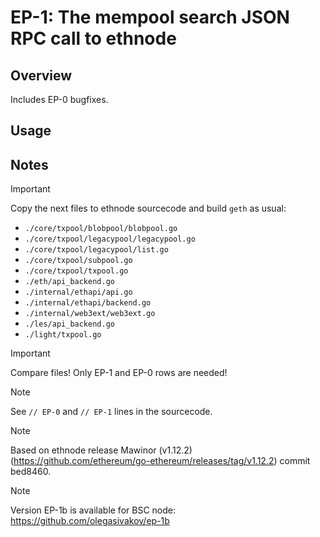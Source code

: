 # EP-1: The mempool search JSON RPC call to ethnode

## Overview
Includes EP-0 bugfixes.

## Usage

## Notes

> [!IMPORTANT]
> Copy the next files to ethnode sourcecode and build ```geth``` as usual:
> - ```./core/txpool/blobpool/blobpool.go```
> - ```./core/txpool/legacypool/legacypool.go```
> - ```./core/txpool/legacypool/list.go```
> - ```./core/txpool/subpool.go```
> - ```./core/txpool/txpool.go```
> - ```./eth/api_backend.go```
> - ```./internal/ethapi/api.go```
> - ```./internal/ethapi/backend.go```
> - ```./internal/web3ext/web3ext.go```
> - ```./les/api_backend.go```
> - ```./light/txpool.go```

> [!IMPORTANT]
> Compare files! Only EP-1 and EP-0 rows are needed!

> [!NOTE]
> See ```// EP-0``` and ```// EP-1``` lines in the sourcecode.

> [!NOTE]
> Based on ethnode release Mawinor (v1.12.2) (https://github.com/ethereum/go-ethereum/releases/tag/v1.12.2) commit bed8460.

> [!NOTE]
> Version EP-1b is available for BSC node: https://github.com/olegasivakov/ep-1b
